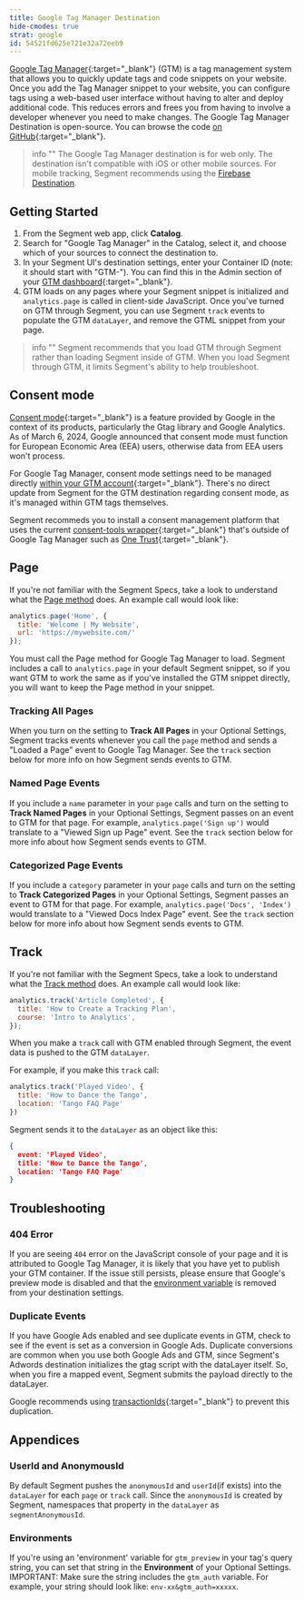 ```yaml
---
title: Google Tag Manager Destination
hide-cmodes: true
strat: google
id: 54521fd625e721e32a72eeb9
---
```

[Google Tag Manager](https://support.google.com/tagmanager){:target="_blank"} (GTM) is a tag management system that allows you to quickly update tags and code snippets on your website. Once you add the Tag Manager snippet to your website, you can configure tags using a web-based user interface without having to alter and deploy additional code. This reduces errors and frees you from having to involve a developer whenever you need to make changes. The Google Tag Manager Destination is open-source. You can browse the code [on GitHub](https://github.com/segment-integrations/analytics.js-integration-google-tag-manager){:target="_blank"}.

> info ""
> The Google Tag Manager destination is for web only. The destination isn't compatible with iOS or other mobile sources. For mobile tracking, Segment recommends using the [Firebase Destination](/docs/connections/destinations/catalog/firebase/). 

## Getting Started


1. From the Segment web app, click **Catalog**.
2. Search for "Google Tag Manager" in the Catalog, select it, and choose which of your sources to connect the destination to.
3. In your Segment UI's destination settings, enter your Container ID (note: it should start with "GTM-"). You can find this in the Admin section of your [GTM dashboard](https://tagmanager.google.com/#/admin/){:target="_blank"}.
4. GTM loads on any pages where your Segment snippet is initialized and `analytics.page` is called in client-side JavaScript. Once you've turned on GTM through Segment, you can use Segment `track` events to populate the GTM `dataLayer`, and remove the GTML snippet from your page.

> info ""
> Segment recommends that you load GTM through Segment rather than loading Segment inside of GTM. When you load Segment through GTM, it limits Segment's ability to help troubleshoot.


## Consent mode
[Consent mode](https://support.google.com/analytics/answer/9976101?hl=en){:target="_blank"} is a feature provided by Google in the context of its products, particularly the Gtag library and Google Analytics. As of March 6, 2024, Google announced that consent mode must function for European Economic Area (EEA) users, otherwise data from EEA users won't process. 

For Google Tag Manager, consent mode settings need to be managed directly [within your GTM account](https://support.google.com/tagmanager/answer/10718549?hl=en#tag-settings){:target="_blank"}. There's no direct update from Segment for the GTM destination regarding consent mode, as it's managed within GTM tags themselves.

Segment recommeds you to install a consent management platform that uses the current [consent-tools wrapper](https://github.com/segmentio/analytics-next/tree/master/packages/consent/consent-tools){:target="_blank"} that's outside of Google Tag Manager such as [One Trust](https://tanelytics.com/integrate-onetrust-with-google-tag-manager/){:target="_blank"}.

## Page
If you're not familiar with the Segment Specs, take a look to understand what the [Page method](/docs/connections/spec/page/) does. An example call would look like:

```js
analytics.page('Home', {
  title: 'Welcome | My Website',
  url: 'https://mywebsite.com/'
});
```

You must call the Page method for Google Tag Manager to load. Segment includes a call to `analytics.page` in your default Segment snippet, so if you want GTM to work the same as if you've installed the GTM snippet directly, you will want to keep the Page method in your snippet.

### Tracking All Pages
When you turn on the setting to **Track All Pages** in your Optional Settings, Segment tracks events whenever you call the `page` method and sends a "Loaded a Page" event to Google Tag Manager. See the `track` section below for more info on how Segment sends events to GTM.

### Named Page Events
If you include a `name` parameter in your `page` calls and turn on the setting to **Track Named Pages** in your Optional Settings, Segment passes on an event to GTM for that page. For example, `analytics.page('Sign up')` would translate to a "Viewed Sign up Page" event. See the `track` section below for more info about how Segment sends events to GTM.

### Categorized Page Events
If you include a `category` parameter in your `page` calls and turn on the setting to **Track Categorized Pages** in your Optional Settings, Segment passes an event to GTM for that page. For example, `analytics.page('Docs', 'Index')` would translate to a "Viewed Docs Index Page" event. See the `track` section below for more info about how Segment sends events to GTM.


## Track

If you're not familiar with the Segment Specs, take a look to understand what the [Track method](/docs/connections/spec/track/) does. An example call would look like:

```js
analytics.track('Article Completed', {
  title: 'How to Create a Tracking Plan',
  course: 'Intro to Analytics',
});
```

When you make a `track` call with GTM enabled through Segment, the event data is pushed to the GTM `dataLayer`.

For example, if you make this `track` call:

```javascript
analytics.track('Played Video', {
  title: 'How to Dance the Tango',
  location: 'Tango FAQ Page'
})
```

Segment sends it to the `dataLayer` as an object like this:

```json
{
  event: 'Played Video',
  title: 'How to Dance the Tango',
  location: 'Tango FAQ Page'
}
```


## Troubleshooting

### 404 Error
If you are seeing `404` error on the JavaScript console of your page and it is attributed to Google Tag Manager, it is likely that you have yet to publish your GTM container. If the issue still persists, please ensure that Google's preview mode is disabled and that the [environment variable](/docs/connections/destinations/catalog/google-tag-manager/#environment) is removed from your destination settings.


### Duplicate Events
If you have Google Ads enabled and see duplicate events in GTM, check to see if the event is set as a conversion in Google Ads. Duplicate conversions are common when you use both Google Ads and GTM, since Segment's Adwords destination initializes the gtag script with the dataLayer itself. So, when you fire a mapped event, Segment submits the payload directly to the dataLayer.

Google recommends using [transactionIds](https://support.google.com/google-ads/answer/6386790){:target="_blank"} to prevent this duplication. 


## Appendices

### UserId and AnonymousId
By default Segment pushes the `anonymousId` and `userId`(if exists) into the `dataLayer` for each `page` or `track` call. Since the `anonymousId` is created by Segment, namespaces that property in the `dataLayer` as `segmentAnonymousId`.

### Environments
If you're using an 'environment' variable for `gtm_preview` in your tag's query string, you can set that string in the **Environment** of your Optional Settings. IMPORTANT: Make sure the string includes the `gtm_auth` variable. For example, your string should look like: `env-xx&gtm_auth=xxxxx`.
